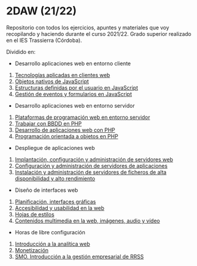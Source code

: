 # 2DAW (21/22)
Repositorio con todos los ejercicios, apuntes y materiales que voy recopilando y haciendo durante el curso 2021/22. Grado superior realizado en el IES Trassierra (Córdoba).

Dividido en:

- Desarrollo aplicaciones web en entorno cliente
<ol>
  <li><a href="https://github.com/HenestrosaConH/2DAW/tree/main/Desarrollo%20web%20en%20entorno%20cliente/U1%20Tecnolog%C3%ADas%20aplicadas%20en%20clientes%20web">Tecnologías aplicadas en clientes web</a></li>
  <li><a href="https://github.com/HenestrosaConH/2DAW/tree/main/Desarrollo%20web%20en%20entorno%20cliente/U2%20Objetos%20nativos%20de%20JavaScript">Objetos nativos de JavaScript</a></li>
  <li><a href="https://github.com/HenestrosaConH/2DAW/tree/main/Desarrollo%20web%20en%20entorno%20cliente/U3%20Estructuras%20definidas%20por%20el%20usuario%20en%20JavaScript">Estructuras definidas por el usuario en JavaScript</a></li>
  <li><a href="https://github.com/HenestrosaConH/2DAW/tree/main/Desarrollo%20web%20en%20entorno%20cliente/U4%20Gesti%C3%B3n%20de%20eventos%20y%20formularios%20en%20JavaScript">Gestión de eventos y formularios en JavaScript</a></li>
</ol>

- Desarrollo aplicaciones web en entorno servidor
<ol>
  <li><a href="https://github.com/HenestrosaConH/2DAW/tree/main/Desarrollo%20web%20en%20entorno%20servidor/U1%20Plataformas%20de%20programaci%C3%B3n%20web%20en%20entorno%20servidor">Plataformas de programación web en entorno servidor</a></li>
  <li><a href="https://github.com/HenestrosaConH/2DAW/tree/main/Desarrollo%20web%20en%20entorno%20servidor/U2%20Trabajar%20con%20BBDD%20en%20PHP">Trabajar con BBDD en PHP</a></li>
  <li><a href="https://github.com/HenestrosaConH/2DAW/tree/main/Desarrollo%20web%20en%20entorno%20servidor/U3%20Desarrollo%20de%20aplicaciones%20web%20con%20PHP">Desarrollo de aplicaciones web con PHP</a></li>
  <li><a href="https://github.com/HenestrosaConH/2DAW/tree/main/Desarrollo%20web%20en%20entorno%20servidor/U4%20Programaci%C3%B3n%20orientada%20a%20objetos%20en%20PHP">Programación orientada a objetos en PHP</a></li>
</ol>

- Despliegue de aplicaciones web
<ol>
  <li><a href="https://github.com/HenestrosaConH/2DAW/tree/main/Despliegue%20de%20aplicaciones%20web/U1%20Implantaci%C3%B3n%2C%20configuraci%C3%B3n%20y%20administraci%C3%B3n%20de%20servidores%20web">Implantación, configuración y administración de servidores web</a></li>
  <li><a href="https://github.com/HenestrosaConH/2DAW/tree/main/Despliegue%20de%20aplicaciones%20web/U2%20Configuraci%C3%B3n%20y%20administraci%C3%B3n%20de%20servidores%20de%20aplicaciones">Configuración y administración de servidores de aplicaciones</a></li>
  <li><a href="https://github.com/HenestrosaConH/2DAW/tree/main/Despliegue%20de%20aplicaciones%20web/U3%20Instalaci%C3%B3n%20y%20administraci%C3%B3n%20de%20servidores%20de%20ficheros%20de%20alta%20disponibilidad%20y%20alto%20rendimiento">Instalación y administración de servidores de ficheros de alta disponibilidad y alto rendimiento</a></li>
</ol>

- Diseño de interfaces web
<ol>
  <li><a href="https://github.com/HenestrosaConH/2DAW/tree/main/Dise%C3%B1o%20de%20interfaces%20web/U1%20Planificaci%C3%B3n%20interfaces%20gr%C3%A1ficas">Planificación, interfaces gráficas</a></li>
  <li><a href="https://github.com/HenestrosaConH/2DAW/tree/main/Dise%C3%B1o%20de%20interfaces%20web/U2%20Accesibilidad%20y%20usabilidad%20en%20la%20web">Accesibilidad y usabilidad en la web</a></li>
  <li><a href="https://github.com/HenestrosaConH/2DAW/tree/main/Dise%C3%B1o%20de%20interfaces%20web/U3%20Hojas%20de%20estilos">Hojas de estilos</a></li>
  <li><a href="https://github.com/HenestrosaConH/2DAW/tree/main/Dise%C3%B1o%20de%20interfaces%20web/U4%20Contenidos%20multimedia%20en%20la%20web%20im%C3%A1genes%2C%20audio%20y%20v%C3%ADdeo">Contenidos multimedia en la web, imágenes, audio y vídeo</a></li>
</ol>

- Horas de libre configuración
<ol>
  <li><a href="https://github.com/HenestrosaConH/2DAW/tree/main/%5BHoras%20de%20libre%20configuraci%C3%B3n%5D%20Posicionamiento%20Web/U1%20Introduccion%20a%20la%20anal%C3%ADtica%20web">Introducción a la analítica web</a></li>
  <li><a href="https://github.com/HenestrosaConH/2DAW/tree/main/%5BHoras%20de%20libre%20configuraci%C3%B3n%5D%20Posicionamiento%20Web/U2%20Monetizaci%C3%B3n">Monetización</a></li>
  <li><a href="https://github.com/HenestrosaConH/2DAW/tree/main/%5BHoras%20de%20libre%20configuraci%C3%B3n%5D%20Posicionamiento%20Web/U3%20SMO.%20Introduccion%20a%20la%20gesti%C3%B3n%20empresarial%20de%20RRSS">SMO. Introducción a la gestión empresarial de RRSS</a></li>
</ol>
